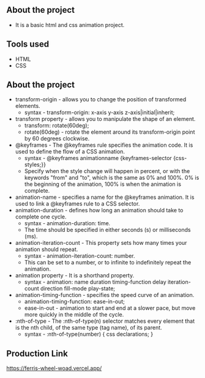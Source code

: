 ## About the project

* It is a basic html and css animation project.

## Tools used

* HTML
* CSS

## About the project

* transform-origin - allows you to change the position of transformed elements.
    * syntax - transform-origin: x-axis y-axis z-axis|initial|inherit;
* transform property - allows you to manipulate the shape of an element.
    * transform: rotate(60deg);
    * rotate(60deg) - rotate the element around its transform-origin point by 60 degrees clockwise.
* @keyframes - The @keyframes rule specifies the animation code. It is used to define the flow of a CSS animation.
    * syntax - @keyframes animationname {keyframes-selector {css-styles;}}
    * Specify when the style change will happen in percent, or with the keywords "from" and "to", which is the same as 0% and 100%. 0% is the beginning of the animation, 100% is when the animation is complete.
* animation-name - specifies a name for the @keyframes animation. It is used to link a @keyframes rule to a CSS selector.
* animation-duration - defines how long an animation should take to complete one cycle.
    * syntax - animation-duration: time.
    * The time should be specified in either seconds (s) or milliseconds (ms).
* animation-iteration-count - This property sets how many times your animation should repeat.
    * syntax - animation-iteration-count: number.
    * This can be set to a number, or to infinite to indefinitely repeat the animation.
* animation property - It is a shorthand property.
    * syntax - animation: name duration timing-function delay iteration-count direction fill-mode play-state;
* animation-timing-function - specifies the speed curve of an animation.
    * animation-timing-function: ease-in-out;
    * ease-in-out - animation to start and end at a slower pace, but move more quickly in the middle of the cycle.
* :nth-of-type - The :nth-of-type(n) selector matches every element that is the nth child, of the same type (tag name), of its parent.
    * syntax - :nth-of-type(number) { css declarations; }


## Production Link

https://ferris-wheel-woad.vercel.app/